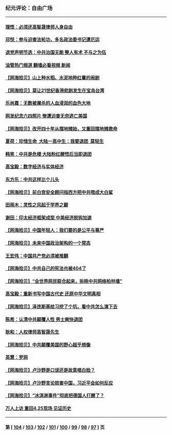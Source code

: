 ### 纪元评论：自由广场
---
#### [理悟：必须还高智晟律师人身自由](../../pages/nsc993/n13995715.md?05140330) 
#### [邓悦：参与迫害法轮功，多名政法委书记遭厄运](../../pages/nsc993/n13995336.md?05140330) 
#### [退党声明节选：中共治国无能 整人有术 不与之为伍](../../pages/nsc993/n13995312.md?05140330) 
#### [油管热门频道 翻墙必看视频 新闻](ok?05140330)
#### [【网海拾贝】山上种水稻、水泥地种红薯的闹剧](../../pages/nsc993/n13994499.md?05140330) 
#### [【网海拾贝】莫让21世纪香港悲剧发生在宝岛台湾](../../pages/nsc993/n13993582.md?05140330) 
#### [乐尚嘉：无数被屠杀的人血浸润的血色大地](../../pages/nsc993/n13992819.md?05140330) 
#### [网发纪念六四照片 惨遭迫害无奈逃亡美国](../../pages/nsc993/n13992080.md?05140330) 
#### [【网海拾贝】改开四十年从摆地摊始，又重回摆地摊救命](../../pages/nsc993/n13991072.md?05140330) 
#### [夏荷：珍惜生命  大陆一高中生：我要退团  莫轻生](../../pages/nsc993/n13991106.md?05140330) 
#### [韩笑：中共是危楼 大陆粉红醒悟后当即退团](../../pages/nsc993/n13990174.md?05140330) 
#### [高宝毅：数字经济与实体经济](../../pages/nsc993/n13990217.md?05140330) 
#### [东方乐：中共这样比个儿头](../../pages/nsc993/n13990205.md?05140330) 
#### [【网海拾贝】前白宫安全顾问指西方把中共喂成大白鲨](../../pages/nsc993/n13989997.md?05140330) 
#### [田雨木：灵性之风起于学界之巅](../../pages/nsc993/n13989995.md?05140330) 
#### [谢田：印太经济框架成型 中美经济脱钩加速](../../pages/nsc993/n13989200.md?05140330) 
#### [【网海拾贝】中国年轻人：我们要的是公平与尊严](../../pages/nsc993/n13989370.md?05140330) 
#### [【网海拾贝】未来中国政治架构的一个常态](../../pages/nsc993/n13989013.md?05140330) 
#### [王宏伟：中国共产党必须被推翻](../../pages/nsc993/n13988942.md?05140330) 
#### [【网海拾贝】中共自己的宪法也被404了](../../pages/nsc993/n13987067.md?05140330) 
#### [【网海拾贝】“全世界网民联合起来，拆除中共网络柏林墙”](../../pages/nsc993/n13986349.md?05140330) 
#### [高宝毅：重新书写中国古代史 还原中华文明真相](../../pages/nsc993/n13986309.md?05140330) 
#### [【网海拾贝】泽连斯基给习挖了个坑，看中共怎么演下去](../../pages/nsc993/n13985737.md?05140330) 
#### [陈希：认清中共颠覆人性 男士爽快退团](../../pages/nsc993/n13985699.md?05140330) 
#### [耿和：人权律师高智晟先生](../../pages/nsc993/n13985357.md?05140330) 
#### [【网海拾贝】中共颠覆美国的野心超乎想像](../../pages/nsc993/n13985005.md?05140330) 
#### [英慧：罗网](../../pages/nsc993/n13983693.md?05140330) 
#### [【网海拾贝】卢沙野是口误还是故意唱白脸？](../../pages/nsc993/n13982671.md?05140330) 
#### [【网海拾贝】卢沙野言论损害中国，习近平会如何反应](../../pages/nsc993/n13981963.md?05140330) 
#### [【网海拾贝】“冰淇淋事件”彻底把德国人打醒了？](../../pages/nsc993/n13981309.md?05140330) 
#### [万人上访 重回4.25现场 见证历史](../../pages/nsc993/n13979775.md?05140330) 

---
#### 第 [ [104](./104.md?05140330) / [103](./103.md?05140330) / [102](./102.md?05140330) / [101](./101.md?05140330) / [100](./100.md?05140330) / [99](./99.md?05140330) / [98](./98.md?05140330) / [97](./97.md?05140330) ] 页
